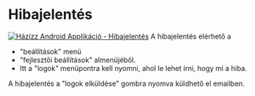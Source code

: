 # Hibajelentés

[![Házizz Android Applikáció - Hibajelentés](https://i.ibb.co/PGKyy0f/thumbnail.jpg)](https://youtu.be/UAelyz5vevU "Házizz Android Applikáció - Hibajelentés")
A hibajelentés elérhető a 

* "beállítások" menü
* "fejlesztői beállítások" almenüjéből.
* Itt a "logok" menüpontra kell nyomni, ahol le lehet írni, hogy mi a hiba.

A hibajelentés a "logok elküldése" gombra nyomva küldhető el emailben. 